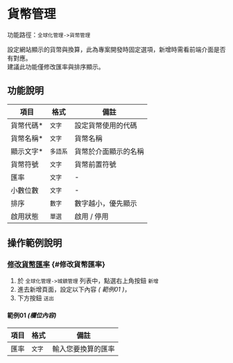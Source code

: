 # 貨幣管理

功能路徑：`全球化管理->貨幣管理`

設定網站顯示的貨幣與換算，此為專案開發時固定選項，新增時需看前端介面是否有對應。  
建議此功能僅修改匯率與排序顯示。

##  功能說明 

| 項目 | 格式 | 備註 |
| --- | --- | --- |
| 貨幣代碼* | `文字` | 設定貨幣使用的代碼 |
| 貨幣名稱* | `文字` | 貨幣名稱 |
| 顯示文字* | `多語系` | 貨幣於介面顯示的名稱 |
| 貨幣符號 | `文字` | 貨幣前置符號 |
| 匯率 | `文字` | - |
| 小數位數 | `文字` | - |
| 排序 | `數字` | 數字越小，優先顯示 |
| 啟用狀態 | `單選` | 啟用 / 停用 |

## 操作範例說明

### [修改貨幣匯率](/guide/world-currency#修改貨幣匯率) {#修改貨幣匯率}

1. 於 `全球化管理->城鎮管理` 列表中，點選右上角按鈕 `新增` 
2. 進去新增頁面，設定以下內容 _( 範例01 )_，
3. 下方按鈕 `送出`

#### 範例01 _(欄位內容)_

| 項目 | 格式 | 備註 |
| --- | --- | --- |
| 匯率 | `文字` | 輸入您要換算的匯率 |

